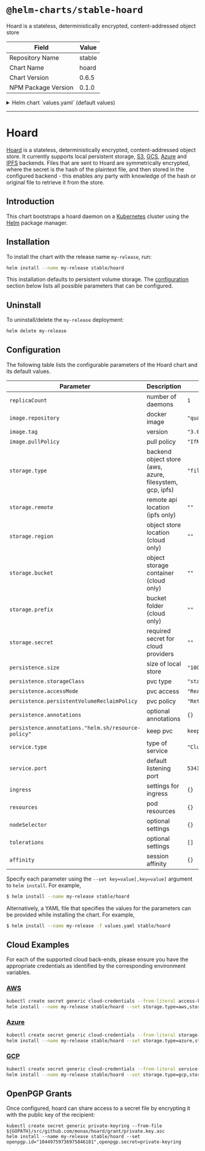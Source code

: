 # `@helm-charts/stable-hoard`

Hoard is a stateless, deterministically encrypted, content-addressed object store

| Field               | Value  |
| ------------------- | ------ |
| Repository Name     | stable |
| Chart Name          | hoard  |
| Chart Version       | 0.6.5  |
| NPM Package Version | 0.1.0  |

<details>

<summary>Helm chart `values.yaml` (default values)</summary>

```yaml
replicaCount: 1

image:
  repository: quay.io/monax/hoard
  tag: 3.0.0
  pullPolicy: IfNotPresent

storage:
  # aws | azure | filesystem | gcp | ipfs
  type: filesystem
  remote: ''
  bucket: ''
  prefix: ''
  region: ''
  secret: ''
  encoding: base64

logging:
  type: json
  channels:
    - info
    - trace

# only filesystem
persistence:
  size: 10Gi
  storageClass: standard
  accessMode: ReadWriteOnce
  persistentVolumeReclaimPolicy: 'Retain'
  annotations:
    'helm.sh/resource-policy': keep

# openpgp:
#   id: "10449759736975846181"
#   secret: "private-keyring"
# secrets:
#   key1: passphrase1
#   key2: passphrase2

service:
  type: ClusterIP
  port: 53431

ingress:
  enabled: false
  annotations: {}
  path: /
  hosts:
    - hoard.local
  tls: []
  #  - secretName: hoard-tls
  #    hosts:
  #      - hoard.local

resources: {}
#   limits:
#     cpu: 500m
#     memory: 1Gi
#   requests:
#     cpu: 100m
#     memory: 256Mi

nodeSelector: {}

tolerations: []

affinity: {}
```

</details>

---

# Hoard

[Hoard](https://github.com/monax/hoard) is a stateless, deterministically encrypted, content-addressed object store. It currently supports local persistent storage, [S3](https://aws.amazon.com/s3/), [GCS](https://cloud.google.com/storage/), [Azure](https://azure.microsoft.com/en-gb/services/storage/) and [IPFS](https://ipfs.io) backends. Files that are sent to Hoard are symmetrically encrypted, where the secret is the hash of the plaintext file, and then stored in the configured backend - this enables any party with knowledge of the hash or original file to retrieve it from the store.

## Introduction

This chart bootstraps a hoard daemon on a [Kubernetes](http://kubernetes.io) cluster using the [Helm](https://helm.sh) package manager.

## Installation

To install the chart with the release name `my-release`, run:

```bash
helm install --name my-release stable/hoard
```

This installation defaults to persistent volume storage. The [configuration](#configuration) section below lists all possible parameters that can be configured.

## Uninstall

To uninstall/delete the `my-release` deployment:

```bash
helm delete my-release
```

## Configuration

The following table lists the configurable parameters of the Hoard chart and its default values.

| Parameter                                           | Description                                              | Default                 |
| --------------------------------------------------- | -------------------------------------------------------- | ----------------------- |
| `replicaCount`                                      | number of daemons                                        | `1`                     |
| `image.repository`                                  | docker image                                             | `"quay.io/monax/hoard"` |
| `image.tag`                                         | version                                                  | `"3.0.0"`               |
| `image.pullPolicy`                                  | pull policy                                              | `"IfNotPresent"`        |
| `storage.type`                                      | backend object store (aws, azure, filesystem, gcp, ipfs) | `"filesystem"`          |
| `storage.remote`                                    | remote api location (ipfs only)                          | `""`                    |
| `storage.region`                                    | object store location (cloud only)                       | `""`                    |
| `storage.bucket`                                    | object storage container (cloud only)                    | `""`                    |
| `storage.prefix`                                    | bucket folder (cloud only)                               | `""`                    |
| `storage.secret`                                    | required secret for cloud providers                      | `""`                    |
| `persistence.size`                                  | size of local store                                      | `"10Gi"`                |
| `persistence.storageClass`                          | pvc type                                                 | `"standard"`            |
| `persistence.accessMode`                            | pvc access                                               | `"ReadWriteOnce"`       |
| `persistence.persistentVolumeReclaimPolicy`         | pvc policy                                               | `"Retain"`              |
| `persistence.annotations`                           | optional annotations                                     | `{}`                    |
| `persistence.annotations."helm.sh/resource-policy"` | keep pvc                                                 | `keep`                  |
| `service.type`                                      | type of service                                          | `"ClusterIP"`           |
| `service.port`                                      | default listening port                                   | `53431`                 |
| `ingress`                                           | settings for ingress                                     | `{}`                    |
| `resources`                                         | pod resources                                            | `{}`                    |
| `nodeSelector`                                      | optional settings                                        | `{}`                    |
| `tolerations`                                       | optional settings                                        | `[]`                    |
| `affinity`                                          | session affinity                                         | `{}`                    |

Specify each parameter using the `--set key=value[,key=value]` argument to `helm install`. For example,

```bash
$ helm install --name my-release stable/hoard
```

Alternatively, a YAML file that specifies the values for the parameters can be provided while installing the chart. For example,

```bash
$ helm install --name my-release -f values.yaml stable/hoard
```

## Cloud Examples

For each of the supported cloud back-ends, please ensure you have the appropriate credentials as identified by the corresponding environment variables.

### [AWS](https://docs.aws.amazon.com/general/latest/gr/aws-security-credentials.html)

```bash
kubectl create secret generic cloud-credentials --from-literal access-key-id=${AWS_ACCESS_KEY_ID} --from-literal secret-access-key=${AWS_SECRET_ACCESS_KEY}
helm install --name my-release stable/hoard --set storage.type=aws,storage.region="eu-central-1",storage.bucket="my-bucket",storage.prefix="folder",storage.secret="cloud-credentials"
```

### [Azure](https://docs.microsoft.com/en-us/azure/storage/common/storage-account-manage)

```bash
kubectl create secret generic cloud-credentials --from-literal storage-account-name=${AZURE_STORAGE_ACCOUNT_NAME} --from-literal storage-account-key=${AZURE_STORAGE_ACCOUNT_KEY}
helm install --name my-release stable/hoard --set storage.type=azure,storage.bucket="my-bucket",storage.prefix="folder",storage.secret="cloud-credentials"
```

### [GCP](https://cloud.google.com/iam/docs/creating-managing-service-account-keys)

```bash
kubectl create secret generic cloud-credentials --from-literal service-key=${GCLOUD_SERVICE_KEY}
helm install --name my-release stable/hoard --set storage.type=gcp,storage.bucket="my-bucket",storage.prefix="folder",storage.secret="cloud-credentials"
```

## OpenPGP Grants

Once configured, hoard can share access to a secret file by encrypting it with the public key of the recipient:

```
kubectl create secret generic private-keyring --from-file ${GOPATH}/src/github.com/monax/hoard/grant/private.key.asc
helm install --name my-release stable/hoard --set openpgp.id="10449759736975846181",openpgp.secret=private-keyring
```
